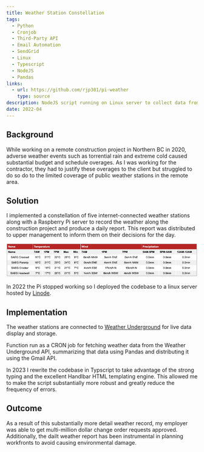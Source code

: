 ```yaml
---
title: Weather Station Constellation
tags:
  - Python
  - Cronjob
  - Third-Party API
  - Email Automation
  - SendGrid
  - Linux
  - Typescript
  - NodeJS
  - Pandas
links:
  - url: https://github.com/rjp301/pi-weather
    type: source
description: NodeJS script running on Linux server to collect data from constellation of remote weather stations and send daily report to project management
date: 2022-04
---
```


## Background

While working on a remote construction project in Northern BC in 2020, adverse weather events such as torrential rain and extreme cold caused substantial budget and schedule overages. As I was working for the contractor, they had to justify these overages to the client but struggled to do so do to the limited coverage of public weather stations in the remote area.

## Solution

I implemented a constellation of five internet-connected weather stations along with a Raspberry Pi server to record the weather along the construction project and produce a daily report. This report was distributed to upper management to inform them on their decisions for the day.

![Weather Report](./weather_report.png)

In 2022 the Pi stopped working so I deployed the codebase to a linux server hosted by [Linode](https://linode.com).

## Implementation

The weather stations are connected to [Weather Underground](https://www.wunderground.com/) for live data display and storage.

Function run as a CRON job for fetching weather data from the Weather Underground API, summarizing that data using Pandas and distributing it using the Gmail API.

In 2023 I rewrite the codebase in Typscript to take advantage of the strong typing and the excellent Handlbar HTML templating engine. This allowed me to make the script substantially more robust and greatly reduce the frequency of errors.

## Outcome

As a result of this substantially more detail weather record, my employer was able to get multi-million dollar change order requests approved. Additionally, the dailt weather report has been instrumental in planning workfronts to avoid causing environmental damage.
